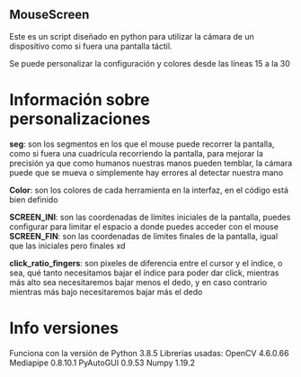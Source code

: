 ## MouseScreen

Este es un script diseñado en python para utilizar la cámara de un dispositivo como si fuera una pantalla táctil.

Se puede personalizar la configuración y colores desde las líneas 15 a la 30

# Información sobre personalizaciones
**seg**: son los segmentos en los que el mouse puede recorrer la pantalla, como si fuera una cuadrícula recorriendo la pantalla, para mejorar la precisión ya que como humanos nuestras manos pueden temblar, la cámara puede que se mueva o simplemente hay errores al detectar nuestra mano

**Color**: son los colores de cada herramienta en la interfaz, en el código está bien definido

**SCREEN_INI**: son las coordenadas de límites iniciales de la pantalla, puedes configurar para limitar el espacio a donde puedes acceder con el mouse
**SCREEN_FIN**: son las coordenadas de límites finales de la pantalla, igual que las iniciales pero finales xd

**click_ratio_fingers**: son pixeles de diferencia entre el cursor y el índice, o sea, qué tanto necesitamos bajar el índice para poder dar click, mientras más alto sea necesitaremos bajar menos el dedo, y en caso contrario mientras más bajo necesitaremos bajar más el dedo


# Info versiones
Funciona con la versión de Python 3.8.5
Librerías usadas:
  OpenCV          4.6.0.66
  Mediapipe       0.8.10.1
  PyAutoGUI       0.9.53
  Numpy           1.19.2
